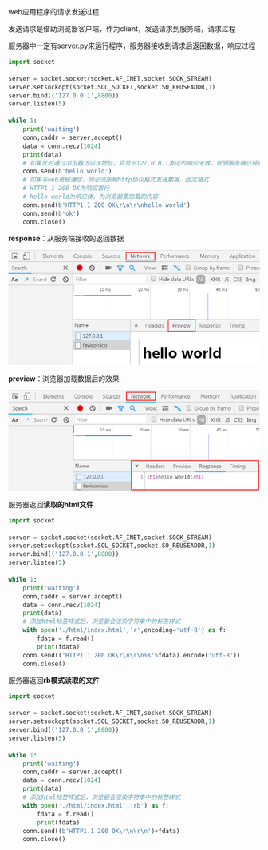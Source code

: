 web应用程序的请求发送过程

发送请求是借助浏览器客户端，作为client，发送请求到服务端，请求过程

服务器中一定有server.py来运行程序，服务器接收到请求后返回数据，响应过程

```python
import socket

server = socket.socket(socket.AF_INET,socket.SOCK_STREAM)
server.setsockopt(socket.SOL_SOCKET,socket.SO_REUSEADDR,1)
server.bind(('127.0.0.1',8800))
server.listen(5)

while 1:
    print('waiting')
    conn,caddr = server.accept()
    data = conn.recv(1024)
    print(data)
    # 如果此时通过浏览器访问该地址，会显示127.0.0.1发送的响应无效，说明服务端已经接收到了客户端发送的数据，但是数据响应无效
    conn.send(b'hello world')
    # 如果与web进程通信，则必须按照http协议格式发送数据，固定格式
    # HTTP1.1 200 OK为响应首行
    # hello world为响应体，为浏览器要加载的内容
    conn.send(b'HTTP1.1 200 OK\r\n\r\nhello world')
    conn.send(b'ok')
    conn.close()
```



**response**：从服务端接收的返回数据

![Preview](.\images\Preview.png)

**preview**：浏览器加载数据后的效果

![Response](.\images\Response.png)



服务器返回**读取的html文件**

```python
import socket

server = socket.socket(socket.AF_INET,socket.SOCK_STREAM)
server.setsockopt(socket.SOL_SOCKET,socket.SO_REUSEADDR,1)
server.bind(('127.0.0.1',8800))
server.listen(5)

while 1:
    print('waiting')
    conn,caddr = server.accept()
    data = conn.recv(1024)
    print(data)
    # 添加html标签样式后，浏览器会渲染字符串中的标签样式
    with open('./html/index.html','r',encoding='utf-8') as f:
        fdata = f.read()
        print(fdata)
    conn.send(('HTTP1.1 200 OK\r\n\r\n%s'%fdata).encode('utf-8'))
    conn.close()
```



服务器返回**rb模式读取的文件**

```python
import socket

server = socket.socket(socket.AF_INET,socket.SOCK_STREAM)
server.setsockopt(socket.SOL_SOCKET,socket.SO_REUSEADDR,1)
server.bind(('127.0.0.1',8800))
server.listen(5)

while 1:
    print('waiting')
    conn,caddr = server.accept()
    data = conn.recv(1024)
    print(data)
    # 添加html标签样式后，浏览器会渲染字符串中的标签样式
    with open('./html/index.html','rb') as f:
        fdata = f.read()
        print(fdata)
    conn.send((b'HTTP1.1 200 OK\r\n\r\n')+fdata)
    conn.close()
```

